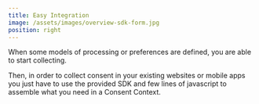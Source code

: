 ```yaml
---
title: Easy Integration
image: /assets/images/overview-sdk-form.jpg
position: right
---
```


When some models of processing or preferences are defined, you are able to start collecting.  

Then, in order to collect consent in your existing websites or mobile apps you just have to use the provided SDK and few lines of javascript to assemble what you need in a Consent Context.   

